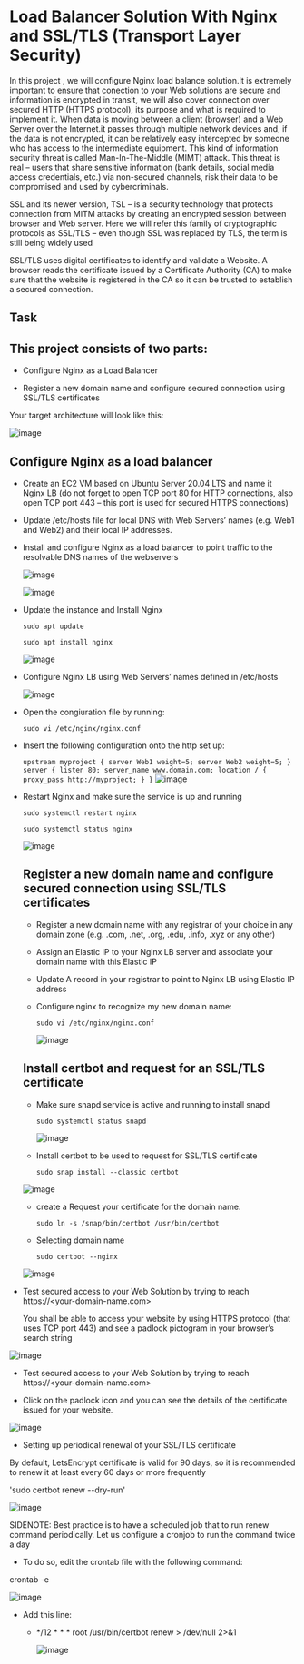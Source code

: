 # Load Balancer Solution With Nginx and SSL/TLS (Transport Layer Security)
 In this project , we will configure Nginx load balance solution.It is extremely important to ensure that conection to your Web solutions are secure and information is encrypted in transit, we will also cover connection over secured HTTP (HTTPS protocol), its purpose and what is required to implement it.
 When data is moving between a client (browser) and a Web Server over the Internet.it passes through multiple network devices and, if the data is not encrypted, it can be relatively easy intercepted by someone who has access to the intermediate equipment. This kind of information security threat is called Man-In-The-Middle (MIMT) attack.
 This threat is real – users that share sensitive information (bank details, social media access credentials, etc.) via non-secured channels, risk their data to be compromised and used by cybercriminals.

 SSL and its newer version, TSL – is a security technology that protects connection from MITM attacks by creating an encrypted session between browser and Web server. Here we will refer this family of cryptographic protocols as SSL/TLS – even though SSL was replaced by TLS, the term is still being widely used

SSL/TLS uses digital certificates to identify and validate a Website. A browser reads the certificate issued by a Certificate Authority (CA) to make sure that the website is registered in the CA so it can be trusted to establish a secured connection.

## Task

## This project consists of two parts:

* Configure Nginx as a Load Balancer
  
* Register a new domain name and configure secured connection using SSL/TLS certificates
  
Your target architecture will look like this:

![image](https://github.com/Mubarokahh/DevOps-Projects/assets/135038657/20754d9b-2824-4589-a412-e21c1476dfa9)

## Configure Nginx as a load balancer

* Create an EC2 VM based on Ubuntu Server 20.04 LTS and name it Nginx LB (do not forget to open TCP port 80 for HTTP connections, also open TCP port 443 – this port is used for secured HTTPS connections)
* Update /etc/hosts file for local DNS with Web Servers’ names (e.g. Web1 and Web2) and their local IP addresses.
* Install and configure Nginx as a load balancer to point traffic to the resolvable DNS names of the webservers

  ![image](https://github.com/Mubarokahh/DevOps-Projects/assets/135038657/0a0775ce-52bd-42c6-83e3-61cc08a159bd)

  ![image](https://github.com/Mubarokahh/DevOps-Projects/assets/135038657/d837f425-3a07-4009-bad1-ed56e9f36786)


* Update the instance and Install Nginx

  `sudo apt update`

  `sudo apt install nginx`

  ![image](https://github.com/Mubarokahh/DevOps-Projects/assets/135038657/3831f4cf-4068-44bf-bdfd-43afbd7146e5)

* Configure Nginx LB using Web Servers’ names defined in /etc/hosts

  ![image](https://github.com/Mubarokahh/DevOps-Projects/assets/135038657/e0c7a88d-09a5-4224-87ce-e4c3010f673b)


* Open the congiuration file by running:
    
    `sudo vi /etc/nginx/nginx.conf`

* Insert the following configuration onto the http set up:

   ` upstream myproject {
    server Web1 weight=5;
    server Web2 weight=5;
  }
server {
    listen 80;
    server_name www.domain.com;
    location / {
      proxy_pass http://myproject;
    }
  }
`
 ![image](https://github.com/Mubarokahh/DevOps-Projects/assets/135038657/371e56bf-b9f5-4174-99a2-db0d60fd77b1)

* Restart Nginx and make sure the service is up and running

   `sudo systemctl restart nginx`

   `sudo systemctl status nginx`

  ![image](https://github.com/Mubarokahh/DevOps-Projects/assets/135038657/cc392440-1ae4-4ba3-87f4-9d1a1653ded6)

  ## Register a new domain name and configure secured connection using SSL/TLS certificates

  * Register a new domain name with any registrar of your choice in any domain zone (e.g. .com, .net, .org, .edu, .info, .xyz or any other)
  * Assign an Elastic IP to your Nginx LB server and associate your domain name with this Elastic IP
  * Update A record in your registrar to point to Nginx LB using Elastic IP address
 
  * Configure nginx to recognize my new domain name:
    
     `sudo vi /etc/nginx/nginx.conf`
 
    ![image](https://github.com/Mubarokahh/DevOps-Projects/assets/135038657/96ac6a2d-d76d-4f44-8c39-0e806a114fb1)

  ## Install certbot and request for an SSL/TLS certificate

  * Make sure snapd service is active and running to install snapd
 
    `sudo systemctl status snapd`

    ![image](https://github.com/Mubarokahh/DevOps-Projects/assets/135038657/b316b56a-5c3c-4f23-9ba8-4ca5cd2fe2b0)
    
  * Install certbot to be  used to request for SSL/TLS certificate
    
    `sudo snap install --classic certbot`
    
   ![image](https://github.com/Mubarokahh/DevOps-Projects/assets/135038657/c9ec1b6a-ec06-49ee-a04d-3729e26de52a)

  * create a Request your certificate for the domain name.
 
    `sudo ln -s /snap/bin/certbot /usr/bin/certbot`

  * Selecting domain name

    `sudo certbot --nginx`

  ![image](https://github.com/Mubarokahh/DevOps-Projects/assets/135038657/ed3acc07-3f5f-4a41-a1be-cf815540f5a1)

 * Test secured access to your Web Solution by trying to reach https://<your-domain-name.com>

   You shall be able to access your website by using HTTPS protocol (that uses TCP port 443) and see a padlock pictogram in your browser’s search string

 ![image](https://github.com/Mubarokahh/DevOps-Projects/assets/135038657/9abf5ef6-3ee8-4517-b794-32e24c223952)

* Test secured access to your Web Solution by trying to reach https://<your-domain-name.com>

* Click on the padlock icon and you can see the details of the certificate issued for your website.

![image](https://github.com/Mubarokahh/DevOps-Projects/assets/135038657/753769cc-d455-4209-b7bb-cbf5ce30b322)

* Setting up periodical renewal of your SSL/TLS certificate

By default, LetsEncrypt certificate is valid for 90 days, so it is recommended to renew it at least every 60 days or more frequently

  'sudo certbot renew --dry-run'

![image](https://github.com/Mubarokahh/DevOps-Projects/assets/135038657/4462d48f-ab3c-4d25-9350-aaad2a2ad973)


SIDENOTE: Best practice is to have a scheduled job that to run renew command periodically. Let us configure a cronjob to run the command twice a day

* To do so, edit the crontab file with the following command:

 crontab -e

![image](https://github.com/Mubarokahh/DevOps-Projects/assets/135038657/35cb1a9f-e374-4568-8cb8-d3f59656d31f)

* Add this line:

  * */12 * * *   root /usr/bin/certbot renew > /dev/null 2>&1
 
    ![image](https://github.com/Mubarokahh/DevOps-Projects/assets/135038657/303c9f96-cdf0-4d3f-86a7-36761c2159de)














